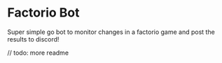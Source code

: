 # Factorio Bot

Super simple go bot to monitor changes in a factorio game and post the results to discord!

// todo: more readme